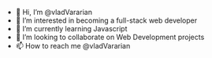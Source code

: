 - 👋 Hi, I’m @vladVararian
- 👀 I’m interested in becoming a full-stack web developer
- 🌱 I’m currently learning Javascript
- 💞️ I’m looking to collaborate on Web Development projects
- 📫 How to reach me @vladVararian
<!---

vladVararian/vladVararian is a ✨ special ✨ repository because its `README.md` (this file) appears on your GitHub profile.
You can click the Preview link to take a look at your changes.
--->
